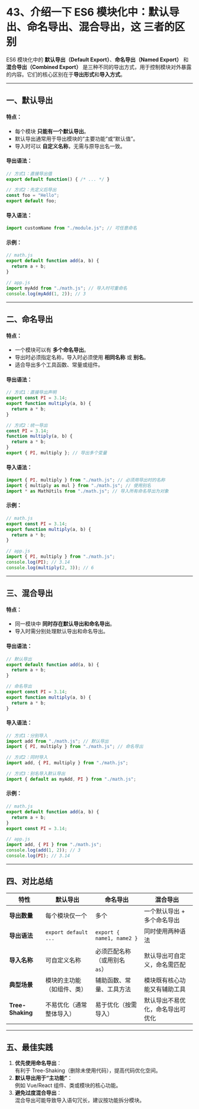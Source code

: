 # 43、介绍一下 ES6 模块化中：默认导出、命名导出、混合导出，这 三者的区别

ES6 模块化中的 **默认导出（Default Export）**、**命名导出（Named Export）** 和 **混合导出（Combined Export）** 是三种不同的导出方式，用于控制模块对外暴露的内容。它们的核心区别在于**导出形式**和**导入方式**。

---

## 一、默认导出

#### **特点**：

- 每个模块 **只能有一个默认导出**。
- 默认导出通常用于导出模块的“主要功能”或“默认值”。
- 导入时可以 **自定义名称**，无需与原导出名一致。

#### **导出语法**：

```javascript
// 方式1：直接导出值
export default function() { /* ... */ }

// 方式2：先定义后导出
const foo = "Hello";
export default foo;
```

#### **导入语法**：

```javascript
import customName from "./module.js"; // 可任意命名
```

#### **示例**：

```javascript
// math.js
export default function add(a, b) {
  return a + b;
}

// app.js
import myAdd from "./math.js"; // 导入时可重命名
console.log(myAdd(1, 2)); // 3
```

---

## 二、命名导出

#### **特点**：

- 一个模块可以有 **多个命名导出**。
- 导出时必须指定名称，导入时必须使用 **相同名称** 或 **别名**。
- 适合导出多个工具函数、常量或组件。

#### **导出语法**：

```javascript
// 方式1：直接导出声明
export const PI = 3.14;
export function multiply(a, b) {
  return a * b;
}

// 方式2：统一导出
const PI = 3.14;
function multiply(a, b) {
  return a * b;
}
export { PI, multiply }; // 导出多个变量
```

#### **导入语法**：

```javascript
import { PI, multiply } from "./math.js"; // 必须用导出时的名称
import { multiply as mul } from "./math.js"; // 使用别名
import * as MathUtils from "./math.js"; // 导入所有命名导出为对象
```

#### **示例**：

```javascript
// math.js
export const PI = 3.14;
export function multiply(a, b) {
  return a * b;
}

// app.js
import { PI, multiply } from "./math.js";
console.log(PI); // 3.14
console.log(multiply(2, 3)); // 6
```

---

## 三、混合导出

#### **特点**：

- 同一模块中 **同时存在默认导出和命名导出**。
- 导入时需分别处理默认导出和命名导出。

#### **导出语法**：

```javascript
// 默认导出
export default function add(a, b) {
  return a + b;
}

// 命名导出
export const PI = 3.14;
export function multiply(a, b) {
  return a * b;
}
```

#### **导入语法**：

```javascript
// 方式1：分别导入
import add from "./math.js"; // 默认导出
import { PI, multiply } from "./math.js"; // 命名导出

// 方式2：同时导入
import add, { PI, multiply } from "./math.js";

// 方式3：别名导入默认导出
import { default as myAdd, PI } from "./math.js";
```

#### **示例**：

```javascript
// math.js
export default function add(a, b) {
  return a + b;
}
export const PI = 3.14;

// app.js
import add, { PI } from "./math.js";
console.log(add(1, 2)); // 3
console.log(PI); // 3.14
```

---

## 四、对比总结

| 特性             | 默认导出                   | 命名导出                      | 混合导出                         |
| ---------------- | -------------------------- | ----------------------------- | -------------------------------- |
| **导出数量**     | 每个模块仅一个             | 多个                          | 一个默认导出 + 多个命名导出      |
| **导出语法**     | `export default ...`       | `export { name1, name2 }`     | 同时使用两种语法                 |
| **导入名称**     | 可自定义名称               | 必须匹配名称（或用别名 `as`） | 默认导出可自定义，命名需匹配     |
| **典型场景**     | 模块的主功能（如组件、类） | 辅助函数、常量、工具方法      | 模块既有核心功能又有辅助工具     |
| **Tree-Shaking** | 不易优化（通常整体导入）   | 易于优化（按需导入）          | 默认导出不易优化，命名导出可优化 |

---

## 五、最佳实践

1. **优先使用命名导出**：  
   有利于 Tree-Shaking（删除未使用代码），提高代码优化空间。
2. **默认导出用于“主功能”**：  
   例如 Vue/React 组件、类或模块的核心功能。
3. **避免过度混合导出**：  
   混合导出可能导致导入语句冗长，建议按功能拆分模块。
